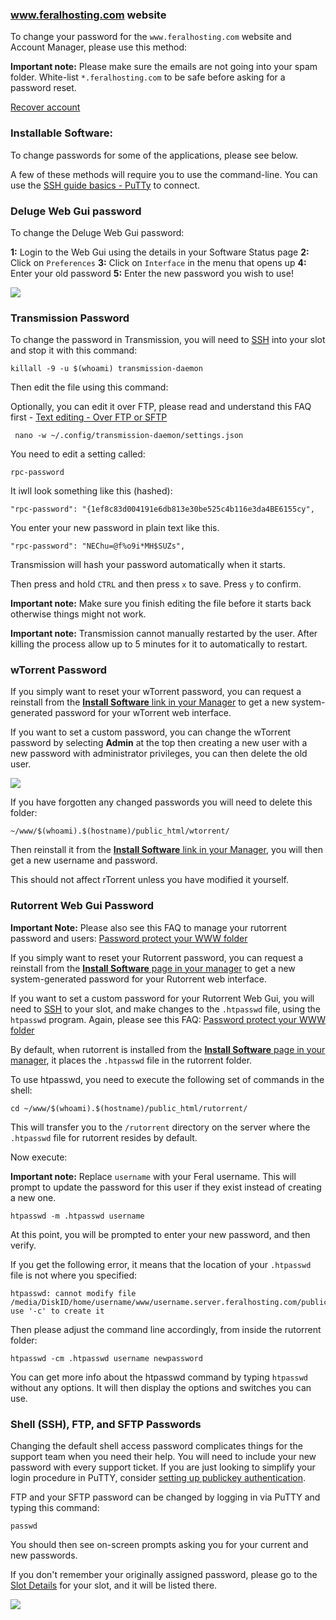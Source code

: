 
### www.feralhosting.com website

To change your password for the `www.feralhosting.com` website and Account Manager, please use this method:

**Important note:** Please make sure the emails are not going into your spam folder. White-list `*.feralhosting.com` to be safe before asking for a password reset.

[Recover account](https://www.feralhosting.com/recover-account)

### Installable Software:

To change passwords for some of the applications, please see below. 

A few of these methods will require you to use the command-line. You can use the [SSH guide basics - PuTTy](https://www.feralhosting.com/faq/view?question=12) to connect.

### Deluge Web Gui password

To change the Deluge Web Gui password:

**1:** Login to the Web Gui using the details in your Software Status page
**2:** Click on `Preferences`
**3:** Click on `Interface` in the menu that opens up
**4:** Enter your old password
**5:** Enter the new password you wish to use!

![](https://raw.github.com/feralhosting/feralfilehosting/master/Feral%20Wiki/General/Changing%20passwords/deluge.png)

### Transmission Password

To change the password in Transmission, you will need to [SSH](https://www.feralhosting.com/faq/view?question=12) into your slot and stop it with this command:

~~~
killall -9 -u $(whoami) transmission-daemon
~~~

Then edit the file using this command:

Optionally, you can edit it over FTP, please read and understand this FAQ first - [Text editing - Over FTP or SFTP](https://www.feralhosting.com/faq/view?question=219)

~~~
 nano -w ~/.config/transmission-daemon/settings.json
~~~

You need to edit a setting called:

~~~
rpc-password
~~~

It iwll look something like this (hashed):

~~~
"rpc-password": "{1ef8c83d004191e6db813e30be525c4b116e3da4BE6155cy",
~~~

You enter your new password in plain text like this.

~~~
"rpc-password": "NEChu=@f%o9i*MH$SUZs",
~~~

Transmission will hash your password automatically when it starts.

Then press and hold `CTRL` and then press `x` to save. Press `y` to confirm.

**Important note:** Make sure you finish editing the file before it starts back otherwise things might not work.

**Important note:** Transmission cannot manually restarted by the user. After killing the process allow up to 5 minutes for it to automatically to restart.

### wTorrent Password

If you simply want to reset your wTorrent password, you can request a reinstall from the [**Install Software** link in your Manager](https://www.feralhosting.com/manager/) to get a new system-generated password for your wTorrent web interface. 

If you want to set a custom password, you can change the wTorrent password by selecting **Admin** at the top then creating a new user with a new password with administrator privileges, you can then delete the old user.

![](https://raw.github.com/feralhosting/feralfilehosting/master/Feral%20Wiki/General/Changing%20passwords/wtorrent.png) 

If you have forgotten any changed passwords you will need to delete this folder:

~~~
~/www/$(whoami).$(hostname)/public_html/wtorrent/
~~~

Then reinstall it from the [**Install Software** link in your Manager](https://www.feralhosting.com/manager/), you will then get a new username and password.

This should not affect rTorrent unless you have modified it yourself.

### Rutorrent Web Gui Password

**Important Note:** Please also see this FAQ to manage your rutorrent password and users: [Password protect your WWW folder](https://www.feralhosting.com/faq/view?question=22)

If you simply want to reset your Rutorrent password, you can request a reinstall from the [**Install Software** page in your manager](https://www.feralhosting.com/manager/) to get a new system-generated password for your Rutorrent web interface. 

If you want to set a custom password for your Rutorrent Web Gui, you will need to [SSH](https://www.feralhosting.com/faq/view?question=12) to your slot, and make changes to the `.htpasswd` file, using the `htpasswd` program. Again, please see this FAQ: [Password protect your WWW folder](https://www.feralhosting.com/faq/view?question=22)

By default, when rutorrent is installed from the [**Install Software** page in your manager](https://www.feralhosting.com/manager/), it places the `.htpasswd` file in the rutorrent folder.

To use htpasswd, you need to execute the following set of commands in the shell:

~~~
cd ~/www/$(whoami).$(hostname)/public_html/rutorrent/
~~~

This will transfer you to the `/rutorrent` directory on the server where the `.htpasswd` file for rutorrent resides by default.

Now execute:

**Important note:** Replace `username` with your Feral username. This will prompt to update the password for this user if they exist instead of creating a new one.

~~~
htpasswd -m .htpasswd username
~~~

At this point, you will be prompted to enter your new password, and then verify.

If you get the following error, it means that the location of your `.htpasswd` file is not where you specified:

~~~
htpasswd: cannot modify file /media/DiskID/home/username/www/username.server.feralhosting.com/public_html/rutorrent/.htpasswd; use '-c' to create it
~~~

Then please adjust the command line accordingly, from inside the rutorrent folder:

~~~
htpasswd -cm .htpasswd username newpassword
~~~

You can get more info about the htpasswd command by typing `htpasswd` without any options. It will then display the options and switches you can use.

### Shell (SSH), FTP, and SFTP Passwords

Changing the default shell access password complicates things for the support team when you need their help. You will need to include your new password with every support ticket. If you are just looking to simplify your login procedure in PuTTY, consider [setting up publickey authentication](https://www.feralhosting.com/faq/view?question=13).

FTP and your SFTP password can be changed by logging in via PuTTY and typing this command:

~~~
passwd
~~~

You should then see on-screen prompts asking you for your current and new passwords.

If you don't remember your originally assigned password, please go to the [Slot Details](https://www.feralhosting.com/manager/slot/) for your slot, and it will be listed there.

![](https://raw.github.com/feralhosting/feralfilehosting/master/Feral%20Wiki/General/Your%20Feral%20slot%20is%20active%20-%20Part%201%20-%20The%20Account%20Manager/02%20slot%20detail%201.png)



